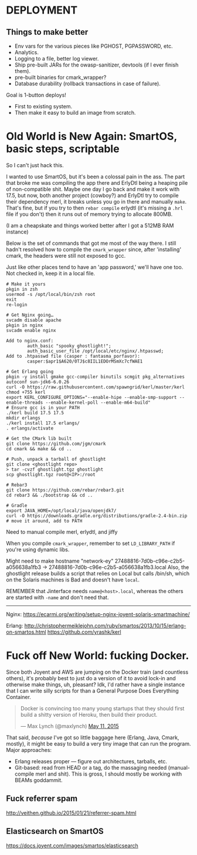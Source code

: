 # DEPLOYMENT

## Things to make better

* Env vars for the various pieces like PGHOST, PGPASSWORD, etc.
* Analytics.
* Logging to a file, better log viewer.
* Ship pre-built JARs for the owasp-sanitizer, devtools (if I ever finish them).
* pre-built binaries for cmark\_wrapper?
* Database durability (rollback transactions in case of failure).

Goal is 1-button deploys!
* First to existing system.
* Then make it easy to build an image from scratch.

# Old World is New Again: SmartOS, basic steps, scriptable

So I can't just hack this.

I wanted to use SmartOS, but it's been a colossal pain in the ass. The part that
broke me was compiling the app there and ErlyDtl being a heaping pile of
non-compatible shit. Maybe one day I go back and make it work with 17.5, but
now, both another project (cowboy?) and ErlyDtl try to compile their dependency
merl, it breaks unless you go in there and manually `make`. That's fine, but
if you try to then `rebar compile` erlydtl (it's missing a `.hrl` file if you
don't) then it runs out of memory trying to allocate 800MB.

(I am a cheapskate and things worked better after I got a 512MB RAM instance)

Below is the set of commands that got me most of the way there. I still hadn't
resolved how to compile the `cmark_wrapper` since, after 'installing' cmark, the
headers were still not exposed to gcc.

Just like other places tend to have an 'app password,' we'll have one too. Not
checked in, keep it in a local file.

```
# Make it yours
pkgin in zsh
usermod -s /opt/local/bin/zsh root
exit
re-login

# Get Nginx going…
svcadm disable apache
pkgin in nginx
svcadm enable nginx

Add to nginx.conf:
        auth_basic "spooky ghostlight!";
        auth_basic_user_file /opt/local/etc/nginx/.htpasswd;
Add to .htpasswd file (casper : fantasma_porfavor):
        casper:$apr1$A620/0TJ$c8IIL1EDOrMSmXc7cfWAE1

# Get Erlang going
pkgin -y install gmake gcc-compiler binutils scmgit pkg_alternatives autoconf sun-jdk6-6.0.26
curl -O https://raw.githubusercontent.com/spawngrid/kerl/master/kerl
chmod +755 kerl
export KERL_CONFIGURE_OPTIONS="--enable-hipe --enable-smp-support --enable-threads --enable-kernel-poll --enable-m64-build"
# Ensure gcc is in your PATH
./kerl build 17.5 17.5
mkdir erlangs
./kerl install 17.5 erlangs/
. erlangs/activate

# Get the CMark lib built
git clone https://github.com/jgm/cmark
cd cmark && make && cd ..

# Push, unpack a tarball of ghostlight
git clone <ghostlight repo>
> tar -cvzf ghostlight.tgz ghostlight
scp ghostlight.tgz root@<IP>:/root

# Rebar3
git clone https://github.com/rebar/rebar3.git
cd rebar3 && ./bootstrap && cd ..

# Gradle
export JAVA_HOME=/opt/local/java/openjdk7/
curl -O https://downloads.gradle.org/distributions/gradle-2.4-bin.zip
# move it around, add to PATH
```

Need to manual compile merl, erlydtl, and jiffy

When you compile `cmark_wrapper`, remember to set `LD_LIBRARY_PATH` if you're
using dynamic libs.

Might need to make hostname "network-ey" 27488816-7d0b-c96e-c2b5-a056638a1fb3 -> 27488816-7d0b-c96e-c2b5-a056638a1fb3.local
Also, the ghostlight release builds a script that relies on Local but calls
  /bin/sh, which on the Solaris machines is Bad and doesn't have `local`.

REMEMBER that Jinterface needs `name@<host>.local`, whereas the others are
started with `-name` and don't need that.

---
Nginx: https://ecarmi.org/writing/setup-nginx-joyent-solaris-smartmachine/

Erlang: http://christophermeiklejohn.com/ruby/smartos/2013/10/15/erlang-on-smartos.html
        https://github.com/yrashk/kerl

# Fuck off New World: fucking Docker.

Since both Joyent and AWS are jumping on the Docker train (and countless
others), it's probably best to just do a version of it to avoid lock-in and
otherwise make things, uh, pleasant? Idk, I'd rather have a single instance that
I can write silly scripts for than a General Purpose Does Everything Container.

<blockquote class="twitter-tweet" lang="en"><p lang="en" dir="ltr">Docker is
convincing too many young startups that they should first build a shitty version
of Heroku, then build their product.</p>&mdash; Max Lynch (@maxlynch) <a
href="https://twitter.com/maxlynch/status/597768678382305280">May 11,
2015</a></blockquote>
<script async src="//platform.twitter.com/widgets.js" charset="utf-8"></script>

That said, _because_ I've got so little baggage here (Erlang, Java, Cmark,
mostly), it might be easy to build a very tiny image that can run the program.
Major approaches:

* Erlang releases proper — figure out architectures, tarballs, etc.
* Git-based: read from HEAD or a tag, do the massaging needed (manual-compile
  merl and shit). This is gross, I should mostly be working with BEAMs
  goddammit.

## Fuck referrer spam
http://veithen.github.io/2015/01/21/referrer-spam.html

## Elasticsearch on SmartOS
https://docs.joyent.com/images/smartos/elasticsearch
